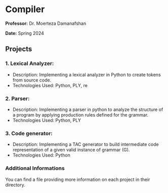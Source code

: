 # Compiler

<b>Professor:</b> Dr. Moerteza Damanafshan

<b>Date:</b> Spring 2024

## Projects

### 1. Lexical Analyzer:

- Description: Implementing a lexical analyzer in Python to create tokens from source code.
- Technologies Used: Python, PLY, re

### 2. Parser:

- Description: Implementing a parser in python to analyze the structure of a program by applying production rules defined for the grammar.
- Technologies Used: Python, PLY

### 3. Code generator:

- Description: Implementing a TAC generator to build intermediate code representation of a given valid instance of grammar \(G\).
- Technologies Used: Python

### Additional Informations

You can find a file providing more information on each project in their directory.
